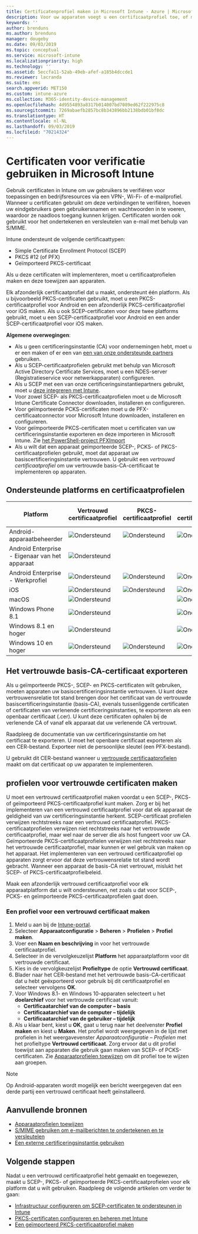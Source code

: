 ```yaml
---
title: Certificatenprofiel maken in Microsoft Intune - Azure | Microsoft Docs
description: Voor uw apparaten voegt u een certificaatprofiel toe, of maakt u een profiel, door de certificaatomgeving SCEP of PKCS te configureren, het openbare certificaat te exporteren, het profiel te maken in de Azure Portal en vervolgens SCEP of PKCS toe te wijzen aan de certificaatprofielen in Microsoft Intune in de Azure Portal
keywords: ''
author: brenduns
ms.author: brenduns
manager: dougeby
ms.date: 09/03/2019
ms.topic: conceptual
ms.service: microsoft-intune
ms.localizationpriority: high
ms.technology: ''
ms.assetid: 5eccfa11-52ab-49eb-afef-a185b4dccde1
ms.reviewer: lacranda
ms.suite: ems
search.appverid: MET150
ms.custom: intune-azure
ms.collection: M365-identity-device-management
ms.openlocfilehash: 4d9554893a8317b014007bd7089ed62f222975c8
ms.sourcegitcommit: 7269abaefb2857bc8b343896bb2138bdb01bf8dc
ms.translationtype: HT
ms.contentlocale: nl-NL
ms.lasthandoff: 09/03/2019
ms.locfileid: "70214324"
---
```

# <a name="use-certificates-for-authentication-in-microsoft-intune"></a>Certificaten voor verificatie gebruiken in Microsoft Intune  

Gebruik certificaten in Intune om uw gebruikers te verifiëren voor toepassingen en bedrijfsresources via een VPN-, Wi-Fi- of e-mailprofiel. Wanneer u certificaten gebruikt om deze verbindingen te verifiëren, hoeven uw eindgebruikers geen gebruikersnamen en wachtwoorden in te voeren, waardoor ze naadloos toegang kunnen krijgen. Certificaten worden ook gebruikt voor het ondertekenen en versleutelen van e-mail met behulp van S/MIME.

Intune ondersteunt de volgende certificaattypen:  

- Simple Certificate Enrollment Protocol (SCEP)  
- PKCS #12 (of PFX)  
- Geïmporteerd PKCS-certificaat

Als u deze certificaten wilt implementeren, moet u certificaatprofielen maken en deze toewijzen aan apparaten.  

Elk afzonderlijk certificaatprofiel dat u maakt, ondersteunt één platform. Als u bijvoorbeeld PKCS-certificaten gebruikt, moet u een PKCS-certificaatprofiel voor Android en een afzonderlijk PKCS-certificaatprofiel voor iOS maken. Als u ook SCEP-certificaten voor deze twee platforms gebruikt, moet u een SCEP-certificaatprofiel voor Android en een ander SCEP-certificaatprofiel voor iOS maken.  

**Algemene overwegingen**:  
- Als u geen certificeringsinstantie (CA) voor ondernemingen hebt, moet u er een maken of er een van [een van onze ondersteunde partners](certificate-authority-add-scep-overview.md#third-party-certification-authority-partners) gebruiken.
- Als u SCEP-certificaatprofielen gebruikt met behulp van Microsoft Active Directory Certificate Services, moet u een NDES-server (Registratieservice voor netwerkapparaten) configureren.
- Als u SCEP met een van onze certificeringsinstantiepartners gebruikt, moet u [deze integreren met Intune](certificate-authority-add-scep-overview.md#set-up-third-party-ca-integration).
- Voor zowel SCEP- als PKCS-certificaatprofielen moet u de Microsoft Intune Certificate Connector downloaden, installeren en configureren. 
- Voor geïmporteerde PCKS-certificaten moet u de PFX-certificaatconnector voor Microsoft Intune downloaden, installeren en configureren.
- Voor geïmporteerde PKCS-certificaten moet u certificaten van uw certificeringsinstantie exporteren en deze importeren in Microsoft Intune. Zie [het PowerShell-project PFXImport](https://github.com/Microsoft/Intune-Resource-Access/tree/develop/src/PFXImportPowershell)
- Als u wilt dat een apparaat geïmporteerde SCEP-, PCKS- of PKCS-certificaatprofielen gebruikt, moet dat apparaat uw basiscertificeringsinstantie vertrouwen. U gebruikt een *vertrouwd certificaatprofiel* om uw vertrouwde basis-CA-certificaat te implementeren op apparaten.  

## <a name="supported-platforms-and-certificate-profiles"></a>Ondersteunde platforms en certificaatprofielen  
| Platform              | Vertrouwd certificaatprofiel | PKCS-certificaatprofiel | SCEP-certificaatprofiel | Geïmporteerd PKCS-certificaatprofiel  |
|--|--|--|--|---|
| Android-apparaatbeheerder | ![Ondersteund](./media/certificates-configure/green-check.png) | ![Ondersteund](./media/certificates-configure/green-check.png) | ![Ondersteund](./media/certificates-configure/green-check.png)|  ![Ondersteund](./media/certificates-configure/green-check.png) |
| Android Enterprise <br> - Eigenaar van het apparaat   | ![Ondersteund](./media/certificates-configure/green-check.png) |   |  |   |
| Android Enterprise <br> - Werkprofiel    | ![Ondersteund](./media/certificates-configure/green-check.png) | ![Ondersteund](./media/certificates-configure/green-check.png) | ![Ondersteund](./media/certificates-configure/green-check.png) | ![Ondersteund](./media/certificates-configure/green-check.png) |
| iOS                   | ![Ondersteund](./media/certificates-configure/green-check.png) | ![Ondersteund](./media/certificates-configure/green-check.png) | ![Ondersteund](./media/certificates-configure/green-check.png) | ![Ondersteund](./media/certificates-configure/green-check.png) |
| macOS                 | ![Ondersteund](./media/certificates-configure/green-check.png) |   |![Ondersteund](./media/certificates-configure/green-check.png)|![Ondersteund](./media/certificates-configure/green-check.png)|
| Windows Phone 8.1     |![Ondersteund](./media/certificates-configure/green-check.png)  |  | ![Ondersteund](./media/certificates-configure/green-check.png)| ![Ondersteund](./media/certificates-configure/green-check.png) |
| Windows 8.1 en hoger |![Ondersteund](./media/certificates-configure/green-check.png)  |  |![Ondersteund](./media/certificates-configure/green-check.png) |   |
| Windows 10 en hoger  | ![Ondersteund](./media/certificates-configure/green-check.png) | ![Ondersteund](./media/certificates-configure/green-check.png) | ![Ondersteund](./media/certificates-configure/green-check.png) | ![Ondersteund](./media/certificates-configure/green-check.png) |

## <a name="export-the-trusted-root-ca-certificate"></a>Het vertrouwde basis-CA-certificaat exporteren  
Als u geïmporteerde PKCS-, SCEP- en PKCS-certificaten wilt gebruiken, moeten apparaten uw basiscertificeringsinstantie vertrouwen. U kunt deze vertrouwensrelatie tot stand brengen door het certificaat van de vertrouwde basiscertificeringsinstantie (basis-CA), evenals tussenliggende certificaten of certificaten van verlenende certificeringsinstanties, te exporteren als een openbaar certificaat (.cer). U kunt deze certificaten ophalen bij de verlenende CA of vanaf elk apparaat dat uw verlenende CA vertrouwt.  

Raadpleeg de documentatie van uw certificeringsinstantie om het certificaat te exporteren. U moet het openbare certificaat exporteren als een CER-bestand.  Exporteer niet de persoonlijke sleutel (een PFX-bestand).  

U gebruikt dit CER-bestand wanneer u [vertrouwde certificaatprofielen](#create-trusted-certificate-profiles) maakt om dat certificaat op uw apparaten te implementeren.  

## <a name="create-trusted-certificate-profiles"></a>profielen voor vertrouwde certificaten maken  
U moet een vertrouwd certificaatprofiel maken voordat u een SCEP-, PKCS- of geïmporteerd PKCS-certificaatprofiel kunt maken. Zorg er bij het implementeren van een vertrouwd certificaatprofiel voor dat elk apparaat de geldigheid van uw certificeringsinstantie herkent. SCEP-certificaat profielen verwijzen rechtstreeks naar een vertrouwd certificaatprofiel. PKCS-certificaatprofielen verwijzen niet rechtstreeks naar het vertrouwde certificaatprofiel, maar wel naar de server die als host fungeert voor uw CA. Geïmporteerde PKCS-certificaatprofielen verwijzen niet rechtstreeks naar het vertrouwde certificaatprofiel, maar kunnen er wel gebruik van maken op het apparaat. Het implementeren van een vertrouwd certificaatprofiel op apparaten zorgt ervoor dat deze vertrouwensrelatie tot stand wordt gebracht. Wanneer een apparaat de basis-CA niet vertrouwt, mislukt het SCEP- of PKCS-certificaatprofielbeleid.  

Maak een afzonderlijk vertrouwd certificaatprofiel voor elk apparaatplatform dat u wilt ondersteunen, net zoals u dat voor SCEP-, PCKS- en geïmporteerde PKCS-certificaatprofielen gaat doen.  


### <a name="to-create-a-trusted-certificate-profile"></a>Een profiel voor een vertrouwd certificaat maken  

1. Meld u aan bij de [Intune-portal](https://aka.ms/intuneportal).  
2. Selecteer **Apparaatconfiguratie** > **Beheren** > **Profielen** > **Profiel maken**.  
3. Voer een **Naam en beschrijving** in voor het vertrouwde certificaatprofiel.  
4. Selecteer in de vervolgkeuzelijst **Platform** het apparaatplatform voor dit vertrouwde certificaat.  
5. Kies in de vervolgkeuzelijst **Profieltype** de optie **Vertrouwd certificaat**.  
6. Blader naar het CER-bestand met het vertrouwde basis-CA-certificaat dat u hebt geëxporteerd voor gebruik bij dit certificaatprofiel en selecteer vervolgens **OK**.  
7. Voor Windows 8.1- en Windows 10-apparaten selecteert u het **doelarchief** voor het vertrouwde certificaat vanuit:  
   - **Certificaatarchief van de computer – basis**
   - **Certificaatarchief van de computer – tijdelijk**
   - **Certificaatarchief van de gebruiker – tijdelijk**
8. Als u klaar bent, kiest u **OK**, gaat u terug naar het deelvenster **Profiel maken** en kiest u **Maken**.
Het profiel wordt weergegeven in de lijst met profielen in het weergavevenster *Apparaatconfiguratie – Profielen* met het profieltype **Vertrouwd certificaat**.  Zorg ervoor dat u dit profiel toewijst aan apparaten die gebruik gaan maken van SCEP- of PCKS-certificaten. Zie [Apparaatprofielen toewijzen](device-profile-assign.md) om dit profiel toe te wijzen aan groepen.

> [!NOTE]  
> Op Android-apparaten wordt mogelijk een bericht weergegeven dat een derde partij een vertrouwd certificaat heeft geïnstalleerd.  

## <a name="additional-resources"></a>Aanvullende bronnen  
- [Apparaatprofielen toewijzen](device-profile-assign.md)  
- [S/MIME gebruiken om e-mailberichten te ondertekenen en te versleutelen](certificates-s-mime-encryption-sign.md)  
- [Een externe certificeringsinstantie gebruiken](certificate-authority-add-scep-overview.md)  

## <a name="next-steps"></a>Volgende stappen  
Nadat u een vertrouwd certificaatprofiel hebt gemaakt en toegewezen, maakt u SCEP-, PKCS- of geïmporteerde PKCS-certificaatprofielen voor elk platform dat u wilt gebruiken. Raadpleeg de volgende artikelen om verder te gaan:  
- [Infrastructuur configureren om SCEP-certificaten te ondersteunen in Intune](certificates-scep-configure.md)  
- [PKCS-certificaten configureren en beheren met Intune](certficates-pfx-configure.md)  
- [Een geïmporteerd PKCS-certificaatprofiel maken](certficates-pfx-configure.md#create-a-pkcs-imported-certificate-profile)  

